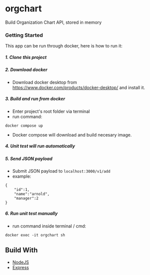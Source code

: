 # orgchart
Build Organization Chart API, stored in memory

### Getting Started

This app can be run through docker, here is how to run it:

##### 1. Clone this project
##### 2. Download docker
- Download docker desktop from https://www.docker.com/products/docker-desktop/ and install it.

##### 3. Build and run from docker
- Enter project's root folder via terminal
- run command:

```
docker compose up
```
- Docker compose will download and build necesary image.

##### 4. Unit test will run automatically
##### 5. Send JSON payload
- Submit JSON payload to `localhost:3000/v1/add`
- example:
```
{
    "id":1,
    "name":"arnold",
    "manager":2
}
```

##### 6. Run unit test manually
- run command inside terminal / cmd:

```
docker exec -it orgchart sh
```

## Build With
- [NodeJS](https://nodejs.org/)
- [Express](https://expressjs.com/)